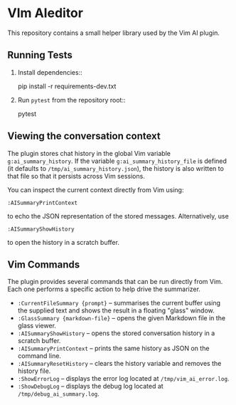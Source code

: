 # VIm AIeditor

This repository contains a small helper library used by the Vim AI plugin.

## Running Tests

1. Install dependencies::

    pip install -r requirements-dev.txt

2. Run `pytest` from the repository root::

    pytest

## Viewing the conversation context

The plugin stores chat history in the global Vim variable `g:ai_summary_history`.
If the variable `g:ai_summary_history_file` is defined (it defaults to
`/tmp/ai_summary_history.json`), the history is also written to that file so that
it persists across Vim sessions.

You can inspect the current context directly from Vim using:

```
:AISummaryPrintContext
```

to echo the JSON representation of the stored messages.  Alternatively, use

```
:AISummaryShowHistory
```

to open the history in a scratch buffer.

## Vim Commands

The plugin provides several commands that can be run directly from Vim.  Each
one performs a specific action to help drive the summarizer.

- `:CurrentFileSummary {prompt}` – summarises the current buffer using the
  supplied text and shows the result in a floating "glass" window.
- `:GlassSummary {markdown-file}` – opens the given Markdown file in the glass
  viewer.
- `:AISummaryShowHistory` – opens the stored conversation history in a scratch
  buffer.
- `:AISummaryPrintContext` – prints the same history as JSON on the command
  line.
- `:AISummaryResetHistory` – clears the history variable and removes the
  history file.
- `:ShowErrorLog` – displays the error log located at `/tmp/vim_ai_error.log`.
- `:ShowDebugLog` – displays the debug log located at `/tmp/debug_ai_summary.log`.


